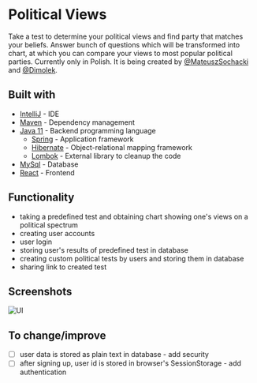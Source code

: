 # Political Views
Take a test to determine your political views and find party that matches your beliefs. Answer bunch of questions which will be transformed into chart, at which you can compare your views to most popular political parties. Currently only in Polish. It is being created by [@MateuszSochacki](https://github.com/MateuszSochacki) and [@Dimolek](https://github.com/Dimolek/).

## Built with
* [IntelliJ](https://www.jetbrains.com/idea/) - IDE
* [Maven](https://maven.apache.org/) - Dependency management
* [Java 11](https://www.java.com) - Backend programming language
  * [Spring](https://spring.io/) - Application framework
  * [Hibernate](https://hibernate.org) - Object-relational mapping framework
  * [Lombok](https://projectlombok.org/) - External library to cleanup the code
* [MySql](https://www.mysql.com/) - Database
* [React](https://reactjs.org/) - Frontend

## Functionality
 - taking a predefined test and obtaining chart showing one's views on a political spectrum
 - creating user accounts
 - user login
 - storing user's results of predefined test in database
 - creating custom political tests by users and storing them in database
 - sharing link to created test
 
 ## Screenshots
 ![UI](https://media.discordapp.net/attachments/353086685002727425/676357615336423434/unknown.png?width=1397&height=677)

 ## To change/improve
 - [ ] user data is stored as plain text in database - add security
 - [ ] after signing up, user id is stored in browser's SessionStorage - add authentication
